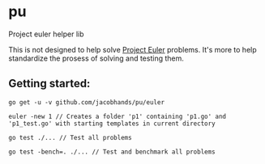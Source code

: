 # pu
Project euler helper lib

This is not designed to help solve [Project Euler](https://projecteuler.net) problems. It's more to help standardize the prosess of solving and testing them.

## Getting started:

`go get -u -v github.com/jacobhands/pu/euler`

`euler -new 1 // Creates a folder 'p1' containing 'p1.go' and 'p1_test.go' with starting templates in current directory`

`go test ./... // Test all problems`

`go test -bench=. ./... // Test and benchmark all problems`